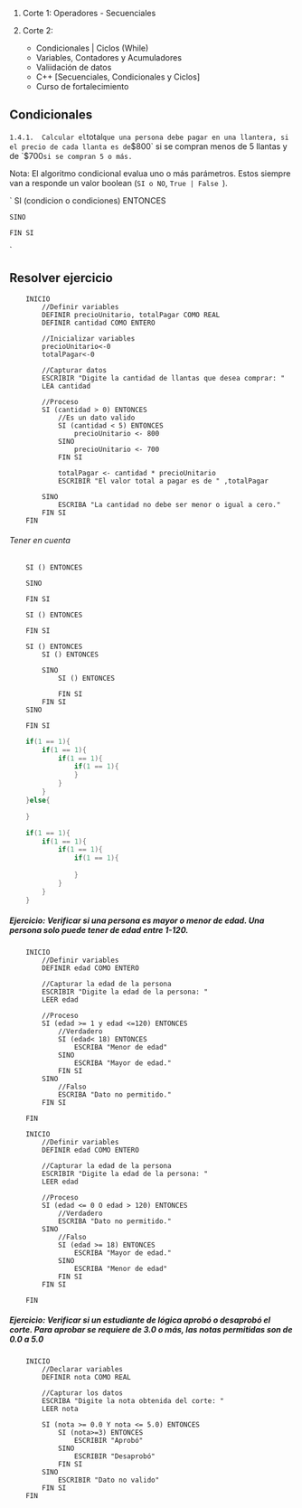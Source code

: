 1. Corte 1: Operadores - Secuenciales

2. Corte 2: 
    - Condicionales | Ciclos (While)
    - Variables, Contadores y Acumuladores
    - Valiidación de datos
    - C++ [Secuenciales, Condicionales y Ciclos]
    - Curso de fortalecimiento

Condicionales
------------

`
    1.4.1.	Calcular el `total` que una persona debe pagar en una llantera, si el precio de cada llanta es de `$800` si se compran menos de 5 llantas y de  `$700` si se compran 5 o más.
`

Nota: El algoritmo condicional evalua uno o más parámetros. Estos siempre van a responde un valor boolean (`SI o NO`, `True | False `). 

`
    SI (condicion o condiciones) ENTONCES

    SINO

    FIN SI
`

Resolver ejercicio
------------------

```
    INICIO 
        //Definir variables
        DEFINIR precioUnitario, totalPagar COMO REAL
        DEFINIR cantidad COMO ENTERO

        //Inicializar variables
        precioUnitario<-0
        totalPagar<-0

        //Capturar datos
        ESCRIBIR "Digite la cantidad de llantas que desea comprar: "
        LEA cantidad

        //Proceso
        SI (cantidad > 0) ENTONCES
            //Es un dato valido
            SI (cantidad < 5) ENTONCES
                precioUnitario <- 800
            SINO
                precioUnitario <- 700
            FIN SI
            
            totalPagar <- cantidad * precioUnitario
            ESCRIBIR "El valor total a pagar es de " ,totalPagar

        SINO 
            ESCRIBA "La cantidad no debe ser menor o igual a cero."
        FIN SI        
    FIN
```

###### Tener en cuenta

```
    SI () ENTONCES

    SINO 

    FIN SI
```

```
    SI () ENTONCES

    FIN SI
```

```
    SI () ENTONCES
        SI () ENTONCES

        SINO 
            SI () ENTONCES

            FIN SI
        FIN SI
    SINO 

    FIN SI
```

```java
    if(1 == 1){
        if(1 == 1){
            if(1 == 1){
                if(1 == 1){
                }
            }
        }
    }else{

    }
```

```java
    if(1 == 1){
        if(1 == 1){
            if(1 == 1){
                if(1 == 1){
            
                } 
            }   
        }   
    }
```

##### Ejercicio: Verificar si una persona es mayor o menor de edad. Una persona solo puede tener de edad entre 1-120.

```
    INICIO 
        //Definir variables
        DEFINIR edad COMO ENTERO

        //Capturar la edad de la persona
        ESCRIBIR "Digite la edad de la persona: "
        LEER edad

        //Proceso
        SI (edad >= 1 y edad <=120) ENTONCES
            //Verdadero
            SI (edad< 18) ENTONCES
                ESCRIBA "Menor de edad"
            SINO 
                ESCRIBA "Mayor de edad."
            FIN SI
        SINO 
            //Falso
            ESCRIBA "Dato no permitido."
        FIN SI

    FIN 
```

```
    INICIO 
        //Definir variables
        DEFINIR edad COMO ENTERO

        //Capturar la edad de la persona
        ESCRIBIR "Digite la edad de la persona: "
        LEER edad

        //Proceso
        SI (edad <= 0 O edad > 120) ENTONCES
            //Verdadero
            ESCRIBA "Dato no permitido."
        SINO 
            //Falso
            SI (edad >= 18) ENTONCES
                ESCRIBA "Mayor de edad."
            SINO
                ESCRIBA "Menor de edad"                 
            FIN SI            
        FIN SI

    FIN 
```

##### Ejercicio: Verificar si un estudiante de lógica aprobó o desaprobó el corte. Para aprobar se requiere de 3.0 o más, las notas permitidas son de 0.0 a 5.0

```
    INICIO 
        //Declarar variables
        DEFINIR nota COMO REAL

        //Capturar los datos
        ESCRIBA "Digite la nota obtenida del corte: "
        LEER nota

        SI (nota >= 0.0 Y nota <= 5.0) ENTONCES
            SI (nota>=3) ENTONCES
                ESCRIBIR "Aprobó"
            SINO 
                ESCRIBIR "Desaprobó"
            FIN SI
        SINO 
            ESCRIBIR "Dato no valido"
        FIN SI
    FIN
```

